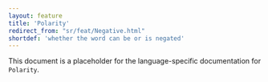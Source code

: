 ```yaml
---
layout: feature
title: 'Polarity'
redirect_from: "sr/feat/Negative.html"
shortdef: 'whether the word can be or is negated'
---
```


This document is a placeholder for the language-specific documentation
for `Polarity`.
